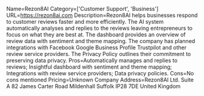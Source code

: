 Name=Rezon8AI
Category=['Customer Support', 'Business']
URL=https://rezon8ai.com
Description=Rezon8AI helps businesses respond to customer reviews faster and more efficiently. The AI system automatically analyses and replies to the reviews leaving entrepreneurs to focus on what they are best at. The dashboard provides an overview of review data with sentiment and theme mapping. The company has planned integrations with Facebook Google Business Profile Trustpilot and other review service providers. The Privacy Policy outlines their commitment to preserving data privacy.
Pros=Automatically manages and replies to reviews; Insightful dashboard with sentiment and theme mapping; Integrations with review service providers; Data privacy policies.
Cons=No cons mentioned
Pricing=Unknown
Company Address=Rezon8AI Ltd. Suite A 82 James Carter Road Mildenhall Suffolk IP28 7DE United Kingdom
